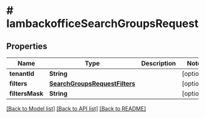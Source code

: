 # # IambackofficeSearchGroupsRequest


## Properties 


Name | Type | Description | Notes
------------ | ------------- | ------------- | -------------
**tenantId**| **String** |   | [optional]
**filters**| [**SearchGroupsRequestFilters**](SearchGroupsRequestFilters.md) |   | [optional]
**filtersMask**| **String** |   | [optional]


[[Back to Model list]](../../README.md#models) [[Back to API list]](../../README.md#endpoints) [[Back to README]](../../README.md)

